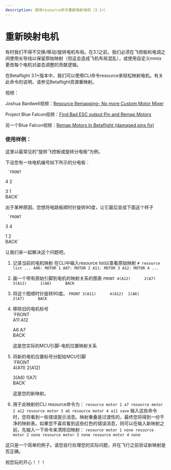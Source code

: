 ```yaml
---
description: 使用resource命令重新映射电机（3.1+）
---
```


# 重新映射电机

有时我们不得不交换/移动/旋转电机布局。在3.1之前，我们必须在飞控板和电调之间使用长导线以保留原始映射（但这会造成飞机布局混乱），或使用自定义mmix更改每个电机对姿态调整的贡献逻辑。

在Betaflight 3.1+版本中，我们可以使用CLI命令resource来轻松映射电机。有关此命令的说明，请参见Betaflight资源重映射。

视频： 

Joshua Bardwell视频：[Resource Remapping- No more Custom Motor Mixer](https://www.youtube.com/watch?v=z5aO-3_n-Hs)

Project Blue Falcon视频：[Find Bad ESC output Pin and Remap Motors](https://www.youtube.com/watch?v=cEMfs_4X2VM)

另一个Blue Falcon视频：[Remap Motors In Betaflight \(damaged pins fix\)](https://www.youtube.com/watch?v=cEMfs_4X2VM&feature=youtu.be&t=159)

### 使用样例：

这里以最常见的“旋转飞控板或旋转分电板”为例。

下设您有一块电机编号如下所示的分电板：

     `FRONT  
4               2  
  
3               1  
     BACK`

出于某种原因，您想将电路板顺时针旋转90度，让它最后变成下面这个样子

     `FRONT  
3               4  
  
1               2  
     BACK`

让我们来一起解决这个问题吧。

1. 记录当前的电机映射 在CLI中输入resource list以查看原始映射 `# resource list ... A06: MOTOR 1 A07: MOTOR 2 A11: MOTOR 3 A12: MOTOR 4 ...`
2. 画一个带有原始引脚到电机的映射关系的图表      `FRONT 4(A12)      2(A7)  3(A11)      1(A6)      BACK`
3. 将这个图顺时针旋转90度。      `FRONT 3(A11)      4(A12)  1(A6)       2(A7)      BACK`
4. 移除旧的电机标号  
        `FRONT  
   A11         A12  
  
   A6          A7  
        BACK`

   这是您实际的MCU引脚-电机位置映射关系

5. 将新的电机位置标号分配给MCU引脚  
        `FRONT  
   4(A11)      2(A12)  
  
   3(A6)       1(A7)  
        BACK`

   这是您的新映射。

6. 用于此映射的CLI resource命令为： `resource motor 1 a7 resource motor 2 a12 resource motor 3 a6 resource motor 4 a11 save` 输入这些命令时，您将看到一些错误提示消息。映射重叠是过渡性的，最终您将得到一份干净的映射表。如果您不喜欢看到这些红色的错误消息，则可以在输入新映射之前，先输入一下命令来清除旧映射： `resource motor 1 none resource motor 2 none resource motor 3 none resource motor 4 none`

这只是一个简单的例子。请您自行处理您的实际问题，并在飞行之前验证新映射是否正确。

祝您玩的开心！！！

